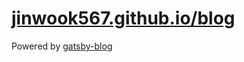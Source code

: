 # [jinwook567.github.io/blog](https://jinwook567.github.io/blog)

Powered by [gatsby-blog](https://github.com/jinwook567/gatsby-blog)
